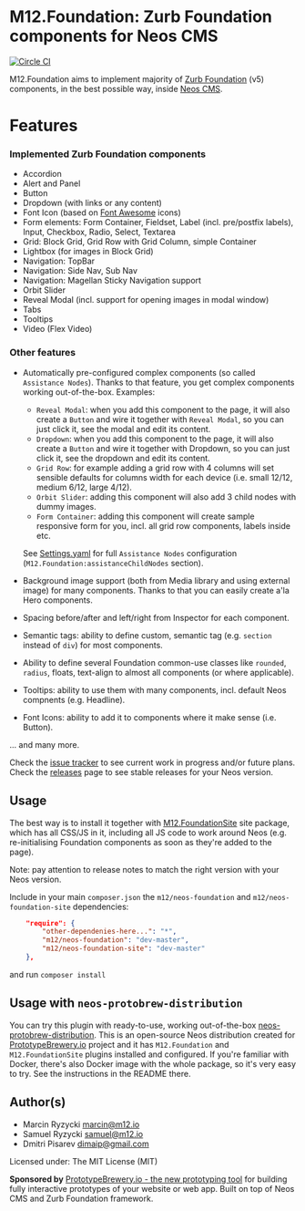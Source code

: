 # M12.Foundation: Zurb Foundation components for Neos CMS
[![Circle CI](https://circleci.com/gh/million12/M12.Foundation.svg?style=svg)](https://circleci.com/gh/million12/M12.Foundation)

M12.Foundation aims to implement majority of [Zurb Foundation](http://foundation.zurb.com/) (v5) components, in the best possible way, inside [Neos CMS](http://neos.io/).

# Features

### Implemented Zurb Foundation components

* Accordion
* Alert and Panel
* Button
* Dropdown (with links or any content)
* Font Icon (based on [Font Awesome](http://fontawesome.io/) icons)
* Form elements: Form Container, Fieldset, Label (incl. pre/postfix labels), Input, Checkbox, Radio, Select, Textarea
* Grid: Block Grid, Grid Row with Grid Column, simple Container
* Lightbox (for images in Block Grid) 
* Navigation: TopBar
* Navigation: Side Nav, Sub Nav
* Navigation: Magellan Sticky Navigation support
* Orbit Slider
* Reveal Modal (incl. support for opening images in modal window)
* Tabs
* Tooltips
* Video (Flex Video)

### Other features

* Automatically pre-configured complex components (so called `Assistance Nodes`). Thanks to that feature, you get complex components working out-of-the-box. Examples:
  * `Reveal Modal`: when you add this component to the page, it will also create a `Button` and wire it together with `Reveal Modal`, so you can just click it, see the modal and edit its content.
  * `Dropdown`: when you add this component to the page, it will also create a `Button` and wire it together with Dropdown, so you can just click it, see the dropdown and edit its content.
  * `Grid Row`: for example adding a grid row with 4 columns will set sensible defaults for columns width for each device (i.e. small 12/12, medium 6/12, large 4/12).
  * `Orbit Slider`: adding this component will also add 3 child nodes with dummy images.
  * `Form Container`: adding this component will create sample responsive form for you, incl. all grid row components, labels inside etc.
  
  See [Settings.yaml](Configuration/Settings.yaml) for full `Assistance Nodes` configuration (`M12.Foundation:assistanceChildNodes` section).

* Background image support (both from Media library and using external image) for many components. Thanks to that you can easily create a'la Hero components.
* Spacing before/after and left/right from Inspector for each component.
* Semantic tags: ability to define custom, semantic tag (e.g. `section` instead of `div`) for most components.
* Ability to define several Foundation common-use classes like `rounded`, `radius`, floats, text-align to almost all components (or where applicable).
* Tooltips: ability to use them with many components, incl. default Neos compnents (e.g. Headline).
* Font Icons: ability to add it to components where it make sense (i.e. Button).

... and many more.

Check the [issue tracker](issues) to see current work in progress and/or future plans.  
Check the [releases](releases) page to see stable releases for your Neos version.

## Usage

The best way is to install it together with [M12.FoundationSite](https://github.com/million12/M12.FoundationSite) site package, which has all CSS/JS in it, including all JS code to work around Neos (e.g. re-initialising Foundation components as soon as they're added to the page).

Note: pay attention to release notes to match the right version with your Neos version.

Include in your main `composer.json` the `m12/neos-foundation` and `m12/neos-foundation-site` dependencies:  
``` json
    "require": {
        "other-dependenies-here...": "*",
        "m12/neos-foundation": "dev-master",
        "m12/neos-foundation-site": "dev-master"
    },
```  
and run `composer install`

## Usage with `neos-protobrew-distribution`

You can try this plugin with ready-to-use, working out-of-the-box
[neos-protobrew-distribution](https://github.com/million12/neos-protobrew-distribution).
This is an open-source Neos distribution created for 
[PrototypeBrewery.io](http://prototypebrewery.io/) project
and it has `M12.Foundation` and `M12.FoundationSite` plugins installed 
and configured. If you're familiar with Docker, there's also Docker image
with the whole package, so it's very easy to try. See the instructions 
in the README there.


## Author(s)

* Marcin Ryzycki marcin@m12.io  
* Samuel Ryzycki samuel@m12.io
* Dmitri Pisarev dimaip@gmail.com

Licensed under: The MIT License (MIT)

**Sponsored by** [PrototypeBrewery.io - the new prototyping tool](http://prototypebrewery.io/) 
for building fully interactive prototypes of your website or web app. Built on top of 
Neos CMS and Zurb Foundation framework.
